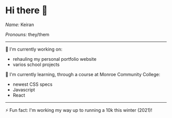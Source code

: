 # Hi there 👋

*Name:* Keiran

*Pronouns:* they/them

---

🔭 I'm currently working on:
 - rehauling my personal portfolio website
 - varios school projects

🌱 I'm currently learning, through a course at Monroe Community College:
 - newest CSS specs
 - Javascript
 - React

---

⚡ Fun fact: I'm working my way up to running a 10k this winter (2021)!
<!--
**keircatenation/keircatenation** is a ✨ _special_ ✨ repository because its `README.md` (this file) appears on your GitHub profile.

Here are some ideas to get you started:

- 🔭 I’m currently working on ...
- 🌱 I’m currently learning ...
- 👯 I’m looking to collaborate on ...
- 🤔 I’m looking for help with ...
- 💬 Ask me about ...
- 📫 How to reach me: ...
- 😄 Pronouns: ...
- ⚡ Fun fact: ...
-->
